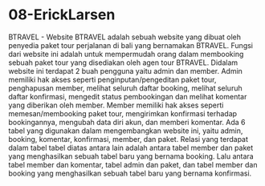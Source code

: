 # 08-ErickLarsen
BTRAVEL - Website BTRAVEL adalah sebuah website yang dibuat oleh penyedia paket tour perjalanan di bali yang bernamakan BTRAVEL. Fungsi dari website ini adalah untuk mempermudah orang dalam membooking sebuah paket tour yang disediakan oleh agen tour BTRAVEL. Didalam website ini terdapat 2 buah pengguna yaitu admin dan member. Admin memiliki hak akses seperti penginputan/pengeditan paket tour, penghapusan member, melihat seluruh daftar booking, melihat seluruh daftar konfirmasi, mengedit status pembookingan dan melihat komentar yang diberikan oleh member. Member memiliki hak akses seperti memesan/membooking paket tour, mengirimkan konfirmasi terhadap bookingannya, mengubah data diri akun, dan memberi komentar.
Ada 6 tabel yang digunakan dalam mengembangkan website ini, yaitu admin, booking, komentar, konfirmasi, member, dan paket. Relasi yang terdapat dalam tabel tabel diatas antara lain adalah antara tabel member dan paket yang menghasilkan sebuah tabel baru yang bernama booking. Lalu antara tabel member dan komentar, tabel admin dan paket, dan tabel member dan booking yang menghasilkan sebuah tabel baru yang bernama konfirmasi.
